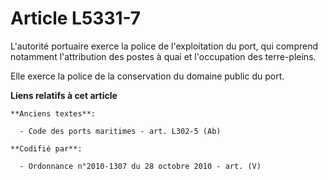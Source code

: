 # Article L5331-7

L'autorité portuaire exerce la police de l'exploitation du port, qui comprend notamment l'attribution des postes à quai et
l'occupation des terre-pleins.

Elle exerce la police de la conservation du domaine public du port.

**Liens relatifs à cet article**

	**Anciens textes**:

	  - Code des ports maritimes - art. L302-5 (Ab)

	**Codifié par**:

	  - Ordonnance n°2010-1307 du 28 octobre 2010 - art. (V)
